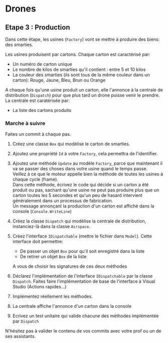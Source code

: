 # Drones

## Etape 3 : Production

Dans cette étape, les usines (`Factory`) vont se mettre à produire des biens: des smarties.

Les usines produisent par cartons. Chaque carton est caractérisé par:
- Un numéro de carton unique
- Le nombre de kilos de smarties qu'il contient : entre 5 et 10 kilos
- La couleur des smarties (ils sont tous de la même couleur dans un carton): Rouge, Jaune, Bleu, Brun ou Orange

A chaque fois qu'une usine produit un carton, elle l'annonce à la centrale de distribution (`Dispatch`) pour que plus tard un drone puisse venir le prendre.  
La centrale est caratérisée par:
- La liste des cartons produits

### Marche à suivre

Faites un commit à chaque pas.

1. Créez une classe `Box` qui modélise le carton de smarties.
2. Ajoutez une propriété `Id` à votre `Factory`, cela permettra de l'identifier.
3. Ajoutez une méthode `Update` au modèle `Factory`, parce que maintenant il va se passer des choses dans votre usine quand le temps passe.  
Veillez à ce que le moteur appelle bien la méthode de toutes les usines à chaque cycle (frame).  
Dans cette méthode, écrivez le code qui décide si un carton a été produit ou pas, sachant qu'une usine ne peut pas produire plus que un carton toutes les 5 secondes et qu'un peu de hasard intervient généralement dans un processus de fabrication.  
Un message annonçant la production d'un carton est affiché dans la console (`Console.WriteLine`)
4. Créez la classe `Dispatch` qui modélise la centrale de distribution, instanciez-là dans la classe `Airspace`.
5. Créez l'interface `IDispatchable` (mettre le fichier dans `Model`). Cette interface doit permettre:
   - De passer un objet `Box` pour qu'il soit enregistré dans la liste
   - De retirer un objet `Box` de la liste  
  
   A vous de choisir les signatures de ces deux méthodes
6. Déclarez l'implémentation de l'interface `IDispatchable` par la classe `Dispatch`. Faites faire l'implémentation de base de l'interface à Visual Studio (Actions rapides...)
7. Implémentez réellement les méthodes. 
8. La centrale affiche l'annonce d'un carton dans la console
9. Ecrivez un test unitaire qui valide chacune des méthodes implémentée par `Dispatch`

N'hésitez pas à valider le contenu de vos commits avec votre prof ou un de ses assistants.